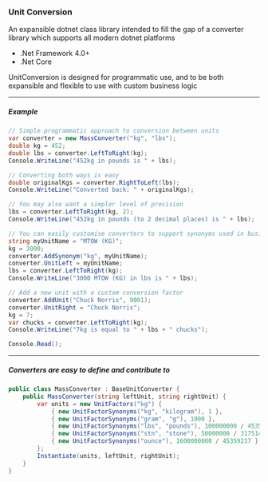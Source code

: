 ﻿### Unit Conversion

An expansible dotnet class library intended to fill the gap of a converter library which supports all modern dotnet platforms
* .Net Framework 4.0+
* .Net Core

UnitConversion is designed for programmatic use, and to be both expansible and flexible to use with custom business logic

***
##### Example

```C#
// Simple programmatic approach to conversion between units
var converter = new MassConverter("kg", "lbs");
double kg = 452;
double lbs = converter.LeftToRight(kg);
Console.WriteLine("452kg in pounds is " + lbs);

// Converting both ways is easy
double originalKgs = converter.RightToLeft(lbs);
Console.WriteLine("Converted back: " + originalKgs);

// You may also want a simpler level of precision
lbs = converter.LeftToRight(kg, 2);
Console.WriteLine("452kg in pounds (to 2 decimal places) is " + lbs);

// You can easily customise converters to support synonyms used in business logic, such as those stored on a database
string myUnitName = "MTOW (KG)";
kg = 3000;
converter.AddSynonym("kg", myUnitName);
converter.UnitLeft = myUnitName;
lbs = converter.LeftToRight(kg);
Console.WriteLine("3000 MTOW (KG) in lbs is " + lbs);

// Add a new unit with a custom conversion factor
converter.AddUnit("Chuck Norris", 9001);
converter.UnitRight = "Chuck Norris";
kg = 7;
var chucks = converter.LeftToRight(kg);
Console.WriteLine("7kg is equal to " + lbs + " chucks");

Console.Read();
```

****
##### Converters are easy to define and contribute to
```C#
public class MassConverter : BaseUnitConverter {
    public MassConverter(string leftUnit, string rightUnit) {
        var units = new UnitFactors("kg") {
            { new UnitFactorSynonyms("kg", "kilogram"), 1 },
            { new UnitFactorSynonyms("gram", "g"), 1000 },
            { new UnitFactorSynonyms("lbs", "pounds"), 100000000 / 45359237 },
            { new UnitFactorSynonyms("stn", "stone"), 50000000 / 317514659 },
            { new UnitFactorSynonyms("ounce"), 1600000000 / 45359237 },
        };
        Instantiate(units, leftUnit, rightUnit);
    }
}
```